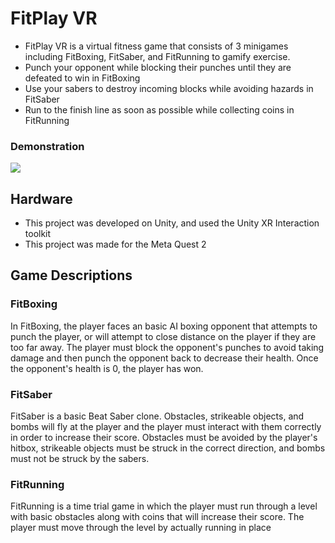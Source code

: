# FitPlay VR

* FitPlay VR is a virtual fitness game that consists of 3 minigames including FitBoxing, FitSaber, 
and FitRunning to gamify exercise.
* Punch your opponent while blocking their punches until they are defeated to win in FitBoxing
* Use your sabers to destroy incoming blocks while avoiding hazards in FitSaber
* Run to the finish line as soon as possible while collecting coins in FitRunning

### Demonstration
[![](https://img.youtube.com/vi/opKNrVztkMQ/0.jpg)](https://www.youtube.com/watch?v=opKNrVztkMQ)

## Hardware

* This project was developed on Unity, and used the Unity XR Interaction toolkit
* This project was made for the Meta Quest 2

## Game Descriptions

### FitBoxing
<p> In FitBoxing, the player faces an basic AI boxing opponent that attempts to punch the player, or will attempt to close distance on the player if they are too far away.
  The player must block the opponent's punches to avoid taking damage and then punch the opponent back to decrease their health. Once the opponent's health is 0, the player
 has won. </p>

### FitSaber
<p> FitSaber is a basic Beat Saber clone. Obstacles, strikeable objects, and bombs will fly at the player and the player must interact with them correctly in order 
to increase their score. Obstacles must be avoided by the player's hitbox, strikeable objects must be struck in the correct direction, and bombs must not be 
struck by the sabers. </p>

### FitRunning
<p> FitRunning is a time trial game in which the player must run through a level with basic obstacles along with coins that will increase their score. The player must move 
through the level by actually running in place </p>

